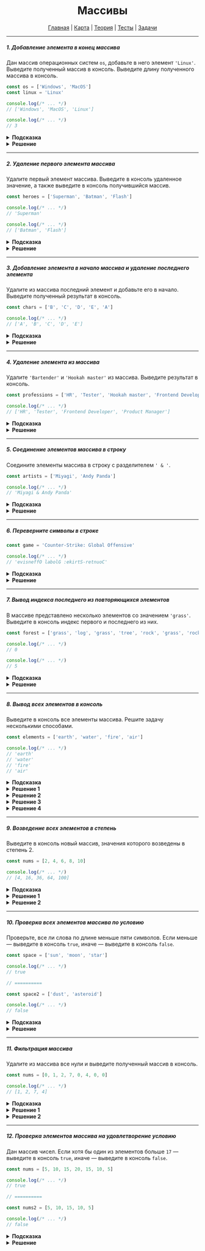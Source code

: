 <div align="center">

# Массивы

[Главная](https://github.com/dollaween/junior-roadmap/)
|
[Карта](/roadmap/README.md)
|
[Теория](/theory/README.md)
|
[Тесты](/tests/README.md)
|
[Задачи](/tasks/README.md)

</div>

---

##### 1. Добавление элемента в конец массива

Дан массив операционных систем `os`, добавьте в него элемент `'Linux'`. Выведите полученный массив в консоль. Выведите длину полученного массива в консоль.

```js
const os = ['Windows', 'MacOS']
const linux = 'Linux'

console.log(/* ... */)
// ['Windows', 'MacOS', 'Linux']

console.log(/* ... */)
// 3
```

<details><summary><b>Подсказка</b></summary>
<p>

Для добавления элемента в массив, используйте метод `push()`.

</p>
</details>

<details><summary><b>Решение</b></summary>
<p>

```js
const os = ['Windows', 'MacOS']
const linux = 'Linux'

const length = os.push('Linux')

console.log(os)
console.log(length)

// либо
console.log(os.length)
```

</p>
</details>

---

##### 2. Удаление первого элемента массива

Удалите первый элемент массива. Выведите в консоль удаленное значение, а также выведите в консоль получившийся массив.

```js
const heroes = ['Superman', 'Batman', 'Flash']

console.log(/* ... */)
// 'Superman'

console.log(/* ... */)
// ['Batman', 'Flash']
```

<details><summary><b>Подсказка</b></summary>
<p>

Для удаления первого элемента массива, используйте метод `shift()`.

</p>
</details>

<details><summary><b>Решение</b></summary>
<p>

```js
const heroes = ['Superman', 'Batman', 'Flash']

console.log(heroes.shift())
console.log(heroes)
```

</p>
</details>

---

##### 3. Добавление элемента в начало массива и удаление последнего элемента

Удалите из массива последний элемент и добавьте его в начало. Выведите полученный результат в консоль.

```js
const chars = ['B', 'C', 'D', 'E', 'A']

console.log(/* ... */)
// ['A', 'B', 'C', 'D', 'E']
```

<details><summary><b>Подсказка</b></summary>
<p>

Для удаления последнего элемента, используйте метод `pop()`.

Для вставки элемента в начало массива, используйте метод `unshift()`.

</p>
</details>

<details><summary><b>Решение</b></summary>
<p>

```js
const chars = ['B', 'C', 'D', 'E', 'A']

const char = chars.pop()

chars.unshift(char)

console.log(chars)
```

</p>
</details>

---

##### 4. Удаление элемента из массива

Удалите `'Bartender'` и `'Hookah master'` из массива. Выведите результат в консоль.

```js
const professions = ['HR', 'Tester', 'Hookah master', 'Frontend Developer', 'Product Manager', 'Bartender']

console.log(/* ... */)
// ['HR', 'Tester', 'Frontend Developer', 'Product Manager']
```

<details><summary><b>Подсказка</b></summary>
<p>

Для удаления элементов из массива по индексу, используйте метод `splice()`.

</p>
</details>

<details><summary><b>Решение</b></summary>
<p>

```js
const professions = ['HR', 'Tester', 'Hookah master', 'Frontend Developer', 'Product Manager', 'Bartender']

professions.splice(2, 1)
professions.splice(4, 1)

console.log(professions)
```

</p>
</details>

---

##### 5. Соединение элементов массива в строку

Соедините элементы массива в строку с разделителем `' & '`.

```js
const artists = ['Miyagi', 'Andy Panda']

console.log(/* ... */)
// 'Miyagi & Andy Panda'
```

<details><summary><b>Подсказка</b></summary>
<p>

Для объединения элементов массива в строку, используйте метод `join(separator)`.

</p>
</details>

<details><summary><b>Решение</b></summary>
<p>

```js
const artists = ['Miyagi', 'Andy Panda']

console.log(artists.join(' & '))
```

</p>
</details>


---

##### 6. Переверните символы в строке

```js
const game = 'Counter-Strike: Global Offensive'

console.log(/* ... */)
// 'evisneffO labolG :ekirtS-retnuoC'
```

<details><summary><b>Подсказка</b></summary>
<p>

Для разбиения строки на массив, используйте метод `split(separator)`.

Для переворчавания элементов массива, используйте метод `reverse()`.

Для объединения элементов массива в строку, используйте метод `join(separator)`.

</p>
</details>

<details><summary><b>Решение</b></summary>
<p>

```js
const game = 'Counter-Strike: Global Offensive'

let result = game.split('')
result = result.reverse()
result = result.join('')

console.log(result)
```

Используя цепь методов, можно написать решение в одну строку:
```js
const game = 'Counter-Strike: Global Offensive'

console.log(game.split('').reverse().join(''))
```

</p>
</details>

---

##### 7. Вывод индекса последнего из повторяющихся элементов

В массиве представлено несколько элементов со значением `'grass'`. Выведите в консоль индекс первого и последнего из них.

```js
const forest = ['grass', 'log', 'grass', 'tree', 'rock', 'grass', 'rock']

console.log(/* ... */)
// 0

console.log(/* ... */)
// 5
```

<details><summary><b>Подсказка</b></summary>
<p>

Для возвращения первого индекса, по которому элемент может быть найден, используйте метод `indexOf()`.

Для возвращения последнего индекса, по которому элемент может быть найден, используйте метод `lastIndexOf()`.

</p>
</details>

<details><summary><b>Решение</b></summary>
<p>

```js
const forest = ['grass', 'log', 'grass', 'tree', 'rock', 'grass', 'rock']

console.log(forest.indexOf('grass'))
console.log(forest.lastIndexOf('grass'))
```

</p>
</details>

---

##### 8. Вывод всех элементов в консоль

Выведите в консоль все элементы массива. Решите задачу несколькими способами.

```js
const elements = ['earth', 'water', 'fire', 'air']

console.log(/* ... */)
// 'earth'
// 'water'
// 'fire'
// 'air'
```

<details><summary><b>Подсказка</b></summary>
<p>

Для перебора элементов массива, используйте методы `forEach()`, `map()`, или циклы `for`, `while`.

</p>
</details>

<details><summary><b>Решение 1</b></summary>
<p>

Решение через метод `forEach()`:
```js
const elements = ['earth', 'water', 'fire', 'air']

elements.forEach((elem) => {
  console.log(elem)
})
```

</p>
</details>

<details><summary><b>Решение 2</b></summary>
<p>

Решение через метод `map()`:
```js
const elements = ['earth', 'water', 'fire', 'air']

elements.map((elem) => {
  console.log(elem)
})
```

</p>
</details>

<details><summary><b>Решение 3</b></summary>
<p>

Решение через цикл `for`:
```js
const elements = ['earth', 'water', 'fire', 'air']

for (let i = 0; i < elements.length; i++) {
  console.log(elements[i])
}
```

</p>
</details>

<details><summary><b>Решение 4</b></summary>
<p>

Решение через цикл `while`:
```js
const elements = ['earth', 'water', 'fire', 'air']

let i = 0

while (i < elements.length) {
  console.log(elements[i])
  i++
}
```

</p>
</details>

---

##### 9. Возведение всех элементов в степень

Выведите в консоль новый массив, значения которого возведены в степень 2.

```js
const nums = [2, 4, 6, 8, 10]

console.log(/* ... */)
// [4, 16, 36, 64, 100]
```

<details><summary><b>Подсказка</b></summary>
<p>

Для обхода элементов массива и создания нового — используйте метод `map()`.

Либо создайте новый массив вручную. Пройдитесь по исходному массиву с помощью цикла `for` и вставьте возведенные в степень числа в новый массив.

</p>
</details>

<details><summary><b>Решение 1</b></summary>
<p>

```js
const nums = [2, 4, 6, 8, 10]

const result = nums.map((elem) => {
  return elem ** 2
})

console.log(result)
```

</p>
</details>

<details><summary><b>Решение 2</b></summary>
<p>

```js
const nums = [2, 4, 6, 8, 10]
const result = []

for (let i = 0; i < nums.length; i++) {
  const squared = nums[i] ** 2
  result.push(squared)
}

console.log(result)
```

</p>
</details>

---

##### 10. Проверка всех элементов массива по условию

Проверьте, все ли слова по длине меньше пяти символов. Если меньше — выведите в консоль `true`, иначе — выведите в консоль `false`.

```js
const space = ['sun', 'moon', 'star']

console.log(/* ... */)
// true

// ==========

const space2 = ['dust', 'asteroid']

console.log(/* ... */)
// false
```

<details><summary><b>Подсказка</b></summary>
<p>

Для проверки чтобы все элементы массива удовлетворяли условию, используйте метод `every()`.

</p>
</details>

<details><summary><b>Решение</b></summary>
<p>

```js
const space = ['sun', 'moon', 'star']

const result = space.every((elem) => {
  return elem.length < 5
})

console.log(result)

// ==========

const space2 = ['dust', 'asteroid']

const result2 = space2.every((elem) => {
  return elem.length < 5
})

console.log(result2)
```

</p>
</details>

---

##### 11. Фильтрация массива

Удалите из массива все нули и выведите полученный массив в консоль.

```js
const nums = [0, 1, 2, 7, 0, 4, 0, 0]

console.log(/* ... */)
// [1, 2, 7, 4]
```

<details><summary><b>Подсказка</b></summary>
<p>

Для фильтрации элементов массива, используйте метод `filter()`.

Либо используйте метод `for` и условную инструкцию `if .. else`.

</p>
</details>

<details><summary><b>Решение 1</b></summary>
<p>

```js
const nums = [0, 1, 2, 7, 0, 4, 0, 0]

const result = nums.filter((elem) => {
  return elem !== 0
})

console.log(result)
```

</p>
</details>

<details><summary><b>Решение 2</b></summary>
<p>

```js
const nums = [0, 1, 2, 7, 0, 4, 0, 0]
const result = []

for (let i = 0; i < nums.length; i++) {
  if (nums[i] !== 0) {
    result.push(nums[i])
  }
}

console.log(result)
```

</p>
</details>

---

##### 12. Проверка элементов массива на удовлетворение условию

Дан массив чисел. Если хотя бы один из элементов больше `17` — выведите в консоль `true`, иначе — выведите в консоль `false`.

```js
const nums = [5, 10, 15, 20, 15, 10, 5]

console.log(/* ... */)
// true

// ==========

const nums2 = [5, 10, 15, 10, 5]

console.log(/* ... */)
// false
```

<details><summary><b>Подсказка</b></summary>
<p>

Чтобы проверить, что хотя бы один элемент массива удовлетворяет условию, используйте метод `some()`.

</p>
</details>

<details><summary><b>Решение</b></summary>
<p>

```js
const nums = [5, 10, 15, 20, 15, 10, 5]

const result = nums.some((elem) => {
  return elem > 17
})

console.log(result)

// ==========

const nums2 = [5, 10, 15, 10, 5]

const result2 = nums2.some((elem) => {
  return elem > 17
})

console.log(result2)
```

</p>
</details>












